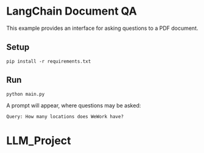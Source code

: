 # LangChain Document QA

This example provides an interface for asking questions to a PDF document.

## Setup

```
pip install -r requirements.txt
```

## Run

```
python main.py
```

A prompt will appear, where questions may be asked:

```
Query: How many locations does WeWork have?
```
# LLM_Project
